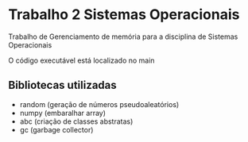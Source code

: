 # Trabalho 2 Sistemas Operacionais

Trabalho de Gerenciamento de memória para a disciplina de Sistemas Operacionais

O código executável está localizado no main

## Bibliotecas utilizadas
* random (geração de números pseudoaleatórios)
* numpy (embaralhar array)
* abc (criação de classes abstratas)
* gc (garbage collector)
